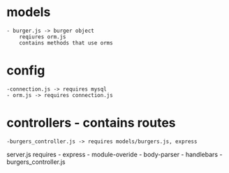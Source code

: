 # models
	- burger.js -> burger object
		reqiures orm.js
		contains methods that use orms

# config
	-connection.js -> requires mysql
	- orm.js -> requires connection.js

# controllers - contains routes
	-burgers_controller.js -> requires models/burgers.js, express


server.js
	requires
		- express
		- module-overide
		- body-parser
		- handlebars
		- burgers_controller.js
		

	